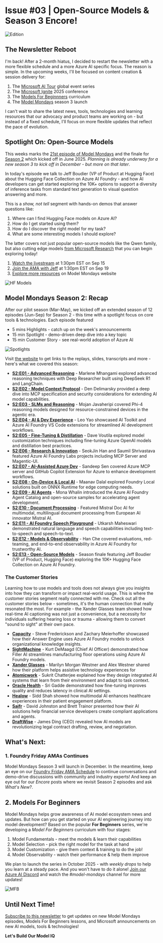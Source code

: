 # Issue #03 | Open-Source Models & Season 3 Encore!

![Edition](./assets/N03-2025-09-15.png)

## The Newsletter Reboot

I'm back! After a 2-month hiatus, I decided to restart the newsletter with a more flexible schedule and a more Azure AI specific focus. The reason is simple. In the upcoming weeks, I'll be focused on content creation & session delivery for:

1. The [Microsoft AI Tour](https://aitour.microsoft.com) global event series
2. The [Microsoft Ignite](https://ignite.microsoft.com) 2025 conference
3. The [Models For Beginnners](https://aka.ms/models-for-beginners/github) curriculum 
4. The [Model Mondays](https://aka.ms/model-mondays) season 3 launch

I can't wait to share the latest news, tools, technologies and learning resources that our advocacy and product teams are working on - but instead of a fixed schedule, I'll focus on more flexible updates that reflect the pace of evolution.

## Spotlight On: Open-Source Models

This weeks marks the [21st episode of Model Mondays](https://aka.ms/model-mondays) and the finale for [Season 2](https://aka.ms/model-mondays/playlist) which kicked off in June 2025. _Planning is already underway for a new season 3 to kick off in December - but more on that later_.

In today's episode we talk to Jeff Boudier (VP of Product at Hugging Face) about the Hugging Face Collection on Azure AI Foundry - and how AI developers can get started exploring the 10K+ options to support a diversity of inference tasks from standard text generation to visual question answering and more. 


This is a _show, not tell_ segment with hands-on demos that answer questions like:

1. Where can I find Hugging Face models on Azure AI?
1. How do I get started using them?
1. How do I discover the right model for my task?
1. What are some interesting models I should explore?

The latter covers not just popular open-source models like the Qwen family, but also cutting edge models [from Microsoft Research](https://huggingface.co/microsoft) that you can begin exploring today!

1. [Watch the livestream](https://aka.ms/model-mondays/rsvp) at 1:30pm EST on Sep 15
1. [Join the AMA with Jeff](https://aka.ms/model-mondays/discord) at 1:30pm EST on Sep 19
1. [Explore more resources](https://aka.ms/model-mondays) on Model Mondays website


![HF Models](./../../docs/season-02/img/S2-E13.png)

## Model Mondays Season 2: Recap

After our pilot season (Mar-May), we kicked off an extended season of 12 episodes (Jun-Sep) for Season 2 - this time with a spotlight focus on core tools & technologies. Each episode featured
- 5 mins Highlights - catch up on the week's announcements
- 15 min Spotlight - demo-driven deep dive into a key topic
- 15 min Customer Story - see real-world adoption of Azure AI

![Spotlights](./assets/Season-2.png)

Visit [the website](https://github.com/microsoft/model-mondays?tab=readme-ov-file#season-2-jun-sep-2025) to get links to the replays, slides, transcripts and more - here's what we covered this season:

- **[S2:E01 - Advanced Reasoning](https://www.youtube.com/watch?v=ffxUEenM4B8)** - Marlene Mhangami explored advanced reasoning techniques with Deep Researcher built using DeepSeek R1 and LangChain.
- **[S2:E02 - Model Context Protocol](https://www.youtube.com/watch?v=cPS3cWRZTps)** - Den Delimarsky provided a deep dive into MCP specification and security considerations for extending AI model capabilities.
- **[S2:E03 - SLMs and Reasoning](https://www.youtube.com/watch?v=VLQKZq8L9Uk)** - Mojan Javaheripi covered Phi-4 reasoning models designed for resource-constrained devices in the agentic era.
- **[S2:E04 - AI & Dev Experience](https://www.youtube.com/watch?v=tNiFbf3XP6k)** - Leo Yao showcased AI Toolkit and Azure AI Foundry VS Code extensions for streamlined AI development workflows.
- **[S2:E05 - Fine-Tuning & Distillation](https://www.youtube.com/watch?v=VSNGzBB20aw)** - Dave Voutila explored model customization techniques including fine-tuning Azure OpenAI models and distillation best practices.
- **[S2:E06 - Research & Innovation](https://www.youtube.com/watch?v=chjpVSrk3jA)** - SeokJin Han and Saumil Shrivastava featured Azure AI Foundry Labs projects including MCP Server and Magentic-UI.
- **[S2:E07 - AI-Assisted Azure Dev](https://www.youtube.com/watch?v=mSrg1uP136g)** - Sandeep Sen covered Azure MCP server and GitHub Copilot Extension for Azure to enhance development workflows.
- **[S2:E08 - On-Device & Local AI](https://www.youtube.com/watch?v=ILBDDCJ0d9g)** - Maanav Dalal explored Foundry Local solutions built on ONNX Runtime for edge computing needs.
- **[S2:E09 - AI Agents](https://www.youtube.com/watch?v=fjSxraAmGMI)** - Mona Whalin introduced the Azure AI Foundry Agent Catalog and open-source samples for accelerating agent development.
- **[S2:E10 - Document Processing](https://www.youtube.com/watch?v=tqOecUt_wCc)** - Featured Mistral Doc AI for multimodal, multilingual document processing from European AI innovator Mistral AI.
- **[S2:E11 - AI Foundry Speech Playground](https://www.youtube.com/watch?v=Rr4iSCyE7IY)** - Utkarsh Maheswari demonstrated natural language and speech capabilities including text-to-speech and speech-to-text.
- **[S2:E12 - Models & Observability](https://www.youtube.com/watch?v=gEH2ACNf5b0)** - Han Che covered evaluations, red-teaming, and end-to-end observability in Azure AI Foundry for trustworthy AI.
- **[S2:E13 - Open-Source Models](https://www.youtube.com/watch?v=BANtEq-0FsE)** - Season finale featuring Jeff Boudier (VP of Product, Hugging Face) exploring the 10K+ Hugging Face Collection on Azure AI Foundry.

### The Customer Stories

Learning how to use models and tools does not always give you insights into how they can transform or impact real-world usage. This is where the customer stories segment really connected with me. Check out all the customer stories below - sometimes, it's the human connection that really resonated the most. For example - the Xander Glasses team showed how real-time AI captioning was not just a convenience, but a necessity for individuals suffering hearing loss or trauma - allowing them to convert "sound to sight" at their own pace.

- **[Capacity](https://capacity.com)** - Steve Frederickson and Zachary Meierhoffer showcased how their Answer Engine uses Azure AI Foundry models to unlock organizational knowledge insights.
- **[SightMachine](https://sightmachine.com)** - Kurt DeMaagd (Chief AI Officer) demonstrated how Filler AI streamlines manufacturing floor operations using Azure AI Foundry models.
- **[Xander Glasses](https://www.xanderglasses.com)** - Marilyn Morgan Westner and Alex Westner shared how their platform helps assistive technology experiences for 
- **[Atomicwork](https://www.atomicwork.com)** - Sukrit Chatterjee explained how they design integrated AI systems that learn from their environment and adapt to task context.
- **[Oracle Health](https://www.oracle.com/health/)** - Sri Gadde demonstrated how fine-tuning improves quality and reduces latency in clinical AI settings.
- **[Healow](https://www.healow.com)** - Sidd Shah showed how multimodal AI enhances healthcare experiences in their patient engagement platform.
- **[Saifr](https://www.saifr.com)** - David Johnston and Brett Trainor presented how their AI solutions help financial service developers create compliant applications and agents.
- **[DraftWise](https://www.draftwise.com)** - James Ding (CEO) revealed how AI models are revolutionizing legal contract drafting, review, and negotiation.

## What's Next: 

### 1. Foundry Friday AMAs Continues

Model Mondays Season 3 will launch in December. In the meantime, keep an eye on our [Foundry Friday AMA Schedule](https://aka.ms/model-mondays/forum) to continue conversations and demo-drive discussions with community and industry experts! And keep an eye out for our _Encore_ posts where we revisit Season 2 episodes and ask _What's New?_.

## 2. Models For Beginners

Model Mondays helps grow awareness of AI model ecosystem news and updates. But how can you get started on your AI engineering journey into model development? Based on the popular **For Beginners** series, we're developing a _Model For Beginners_ curriculum with four stages:

1. Model Fundamentals - meet the models & learn their capabilities
2. Model Selection - pick the right model for the task at hand
3. Model Customization - give them context & training to do the job!
4. Model Observability - watch their performance & help them improve

We plan to launch the series in October 2025 - with _weekly drops_ to help you learn at a steady pace. And you won't have to do it alone! [Join our Azure AI Discord](https://aka.ms/model-mondays/discord) and watch the _#model-mondays_ channel for more updates!


![MFB](./assets/MFB.png)


## Until Next Time!

[Subscribe to this newsletter](https://aka.ms/model-mondays/newsletter) to get updates on new Model Mondays episodes, Models For Beginners lessons, and Microsoft announcements on new AI models, tools & technologies!

**Let's Build Our Model IQ**